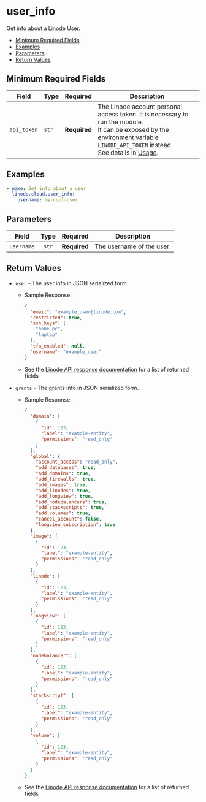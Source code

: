 # user_info

Get info about a Linode User.

- [Minimum Required Fields](#minimum-required-fields)
- [Examples](#examples)
- [Parameters](#parameters)
- [Return Values](#return-values)

## Minimum Required Fields
| Field       | Type  | Required     | Description                                                                                                                                                                                                              |
|-------------|-------|--------------|--------------------------------------------------------------------------------------------------------------------------------------------------------------------------------------------------------------------------|
| `api_token` | `str` | **Required** | The Linode account personal access token. It is necessary to run the module. <br/>It can be exposed by the environment variable `LINODE_API_TOKEN` instead. <br/>See details in [Usage](https://github.com/linode/ansible_linode?tab=readme-ov-file#usage). |

## Examples

```yaml
- name: Get info about a user
  linode.cloud.user_info:
    username: my-cool-user
```


## Parameters

| Field     | Type | Required | Description                                                                  |
|-----------|------|----------|------------------------------------------------------------------------------|
| `username` | <center>`str`</center> | <center>**Required**</center> | The username of the user.   |

## Return Values

- `user` - The user info in JSON serialized form.

    - Sample Response:
        ```json
        {
          "email": "example_user@linode.com",
          "restricted": true,
          "ssh_keys": [
            "home-pc",
            "laptop"
          ],
          "tfa_enabled": null,
          "username": "example_user"
        }
        ```
    - See the [Linode API response documentation](https://www.linode.com/docs/api/account/#user-view) for a list of returned fields


- `grants` - The grants info in JSON serialized form.

    - Sample Response:
        ```json
        {
          "domain": [
            {
              "id": 123,
              "label": "example-entity",
              "permissions": "read_only"
            }
          ],
          "global": {
            "account_access": "read_only",
            "add_databases": true,
            "add_domains": true,
            "add_firewalls": true,
            "add_images": true,
            "add_linodes": true,
            "add_longview": true,
            "add_nodebalancers": true,
            "add_stackscripts": true,
            "add_volumes": true,
            "cancel_account": false,
            "longview_subscription": true
          },
          "image": [
            {
              "id": 123,
              "label": "example-entity",
              "permissions": "read_only"
            }
          ],
          "linode": [
            {
              "id": 123,
              "label": "example-entity",
              "permissions": "read_only"
            }
          ],
          "longview": [
            {
              "id": 123,
              "label": "example-entity",
              "permissions": "read_only"
            }
          ],
          "nodebalancer": [
            {
              "id": 123,
              "label": "example-entity",
              "permissions": "read_only"
            }
          ],
          "stackscript": [
            {
              "id": 123,
              "label": "example-entity",
              "permissions": "read_only"
            }
          ],
          "volume": [
            {
              "id": 123,
              "label": "example-entity",
              "permissions": "read_only"
            }
          ]
        }
        ```
    - See the [Linode API response documentation](https://www.linode.com/docs/api/account/#users-grants-view__response-samples) for a list of returned fields


